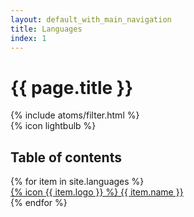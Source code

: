 ```yaml
---
layout: default_with_main_navigation
title: Languages
index: 1
---
```


<div class="container mx-auto">
  <div class="bg-sc-gray-5 rounded-lg mt-6 flex flex-row justify-between">
    <div class="p-10">
      <h1 class="text-sc-title-1-1 text-sc-gray-1 font-bold">{{ page.title }}</h1>
        {% include atoms/filter.html %}
    </div>
    <div class="mx-10">{% icon lightbulb %}</div>
  </div>

  <h2 class="font-bold text-sc-gray-1 text-sc-title-4-2 mt-12">Table of contents</h2>
  <div class="grid grid-cols-5 gap-6 mt-4 mb-24">
    {% for item in site.languages %}
      <a data-card="{{ item.name }}" href="/languages/{{ item.url }}/start.html" class="filterable-card bg-sc-gray-5 rounded-lg hover:shadow-lg cursor-pointer">
        <div class="mb-9 mt-6 flex flex-col items-center">
          <span class="w-12 h-12">{% icon {{ item.logo }} %}</span>
          <span class="mt-4 font-medium text-sc-gray-1 text-sc-text-6">{{ item.name }}</span>
        </div>
      </a>
    {% endfor %}
  </div>
</div>
